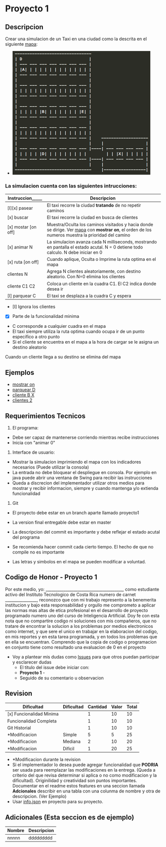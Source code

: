 # Proyecto 1
## Descripcion
Crear una simulacion de un Taxi en una ciudad como la
 descrita en el siguiente [mapa](mapas/mapa1.txt):

* ![Mapa 1](images/mapa1.png)

### La simulacion cuenta con las siguientes intrucciones:

 Instruccion_____   |Descripcion
--------------------|---------- 
[I][x] pasear         | El taxi recorre la ciudad **tratando** de no repetir caminos
[x] buscar          | El taxi recorre la ciudad en busca de clientes
[x] mostar [on off] | Muestra/Oculta los caminos visitados y hacia donde se dirige. Ver [mapa](mapas/buscando-mostrar-on.txt) con **mostrar on**, el orden de los numeros muestra la prioridad del camino
[x] animar  N       | La simulacion avanza cada N milliseconds, mostrando en pantalla el estado acutal. N = 0 detiene todo calculo. N debe iniciar en 0
[x] ruta [on off]   | Cuando aplique, Oculta o Imprime  la ruta optima en el mapa
clientes N          | Agrega N clientes aleatoriamente, con destino aleatorio. Con N=0 elimina los clientes
cliente C1 C2       | Coloca un cliente en la cuadra C1. El C2 indica donde desea ir
[I] parquear C      | El taxi se desplaza a la cuadra C y espera

* [I] Ignora los clientes
* [x] Parte de la funcionalidad minima
* C corresponde a cualquier cuadra en el mapa
* El taxi siempre utiliza la ruta optima cuando ocupa ir de un punto especifico a otro punto
* Si el cliente se encuentra en el mapa a la hora de cargar se le asigna un destino aleatorio

Cuando un cliente llega a su destino se elimina del mapa

## Ejemplos

* [mostrar on](mapas/buscando-mostrar-on.txt)
* [parquear D](mapas/parquear.txt)
* [cliente B X](mapas/cliente-B-X.txt)
* [clientes 2](mapas/clientes-2.txt)

## Requerimientos Tecnicos
1. El programa:
  * Debe ser capaz de mantenerse corriendo mientras recibe instrucciones
  * Inicia con "animar 0"
1. Interface de usuario:
  * Mostrar la simulacion imprimiendo el mapa con los indicadores necesarios (Puede utilizar la consola)
  * La entrada no debe bloquear el despliegue en consola. Por ejemplo en java puede abrir una ventana de Swing para recibir las instrucciones
  * Queda a discrecion del implementador utilizar otros medios para mostrar y recibir informacion, siempre y cuando mantenga y/o extienda funcionalidad
1. Git
  * El proyecto debe estar en un branch aparte llamado proyecto1
  * La version final entregable debe estar en master
  * La descripcion del commit es importante y debe reflejar el estado acutal del programa
  * Se recomienda hacer commit cada cierto tiempo. El hecho de que no compile no es importante
  

* Las letras y simbolos en el mapa se pueden modificar a voluntad.

## Codigo de Honor - Proyecto 1
Por este medio, yo: _______________________________________, como estudiante activo del Instituto Tecnologico de Costa Rica numero de carnet ________________, reconozco que con mi trabajo represento a la benemerita institucion y bajo esta responsabilidad y orgullo me comprometo a aplicar las normas mas altas de etica profesional en el desarrollo de proyecto programado numero uno del curso de Inteligencia Artificial. Doy fe con esta nota que no compartire codigo ni soluciones con mis compañeros, que no tratare de encontrar la solucion a los problemas por medios electronicos como internet, y que sere el unico en trabajar en la elaboracion del codigo, en mis reportes y en esta tarea programada, y en todos los problemas que en ella se encuentran. Comprendo que la copia de codigo o programacion en conjunto tiene como resultado una evaluacion de 0 en el proyecto

* Voy a plantear mis dudas como [Issues](https://github.com/luiskarlos/IA-117/issues) para que otros puedan participar y esclarecer dudas
  * El titulo del issue debe iniciar con:
  * **Proyecto 1** - 
  * Seguido de su comentario u observacion

## Revision
 
 Dificultad    |Dificultad | Cantidad | Valor  | Total
----------    |---------- | ---------| ------ | -------------
[x] Funcionalidad Minima |           | 1        | 10     | 10
Funcionalidad Completa |           | 1        | 10     | 10
Git Historial |           | 1        | 10     | 10
*Modificacion |Simple     | 5        | 5      | 25
*Modificacion |Mediana    | 2        | 10     | 20
*Modificacion |Dificil    | 1        | 20     | 25
 
 * *Modificacion durante la revision
 * Si el implementador lo desea puede agregar funcionalidad que **PODRIA** ser usada para reemplazar las modificaciones en la entrega. (Queda a criterio del que revisa determinar si aplica o no como modificacion y la dificultad). Originilidad y creatividad son puntos importantes. Documentar en el readme estos features en una seccion llamada **Adcionales** describir en una tabla con una colunma de nombre y otra de descripcion. (Ver Ejemplo)
 * Usar [info.json](info.json) en proyecto para su proyecto.

## Adicionales (Esta seccion es de ejemplo)
Nombre    |Descripcion
----------|---------- 
nnnnn     | ddddddddd



